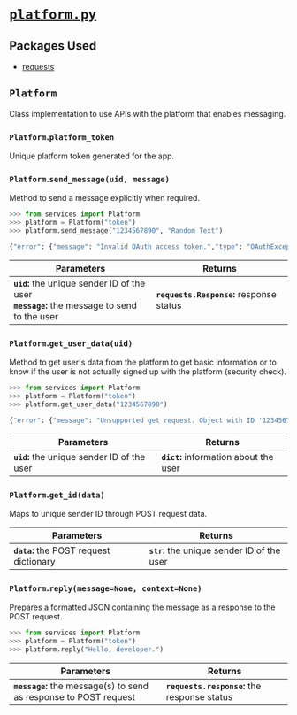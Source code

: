 # [`platform.py`](https://github.com/ineshbose/boyd_bot_messenger/blob/master/boyd_bot/services/platform.py)



## Packages Used

* [requests](https://github.com/psf/requests)




## `Platform`

Class implementation to use APIs with the platform that enables messaging.


### `Platform`.**`platform_token`**

Unique platform token generated for the app.


### `Platform`.**`send_message(uid, message)`**

Method to send a message explicitly when required.

```python
>>> from services import Platform
>>> platform = Platform("token")
>>> platform.send_message("1234567890", "Random Text")

{"error": {"message": "Invalid OAuth access token.","type": "OAuthException","code": 190,"fbtrace_id": "AGc_9nHR-ZkQ0RVDs4L59Hz"}}
```

|                                       Parameters                                              |                 Returns                  |
|-----------------------------------------------------------------------------------------------|------------------------------------------|
| **`uid`:** the unique sender ID of the user<br>**`message`:** the message to send to the user | **`requests.Response`:** response status |


### `Platform`.**`get_user_data(uid)`**

Method to get user's data from the platform to get basic information or to know if the user is not actually signed up with the platform (security check).

```python
>>> from services import Platform
>>> platform = Platform("token")
>>> platform.get_user_data("1234567890")

{"error": {"message": "Unsupported get request. Object with ID '1234567890' does not exist, cannot be loaded due to missing permissions, or does not support this operation. Please read the Graph API documentation at https://developers.facebook.com/docs/graph-api", "type": "GraphMethodException", "code": 100, "error_subcode": 33,}}
```

|                 Parameters                  |                 Returns                |
|---------------------------------------------|----------------------------------------|
| **`uid`:** the unique sender ID of the user | **`dict`:** information about the user |


### `Platform`.**`get_id(data)`**

Maps to unique sender ID through POST request data.

|                 Parameters              |                  Returns                    |
|-----------------------------------------|---------------------------------------------|
| **`data`:** the POST request dictionary | **`str`:** the unique sender ID of the user |


### `Platform`.**`reply(message=None, context=None)`**

Prepares a formatted JSON containing the message as a response to the POST request.

```python
>>> from services import Platform
>>> platform = Platform("token")
>>> platform.reply("Hello, developer.")
```

|                                  Parameters                       |                   Returns                    |
|-------------------------------------------------------------------|----------------------------------------------|
| **`message`:** the message(s) to send as response to POST request | **`requests.response`:** the response status |